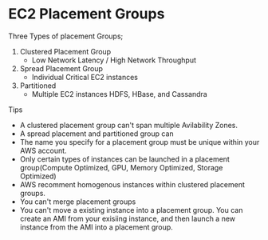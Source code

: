 # EC2 Placement Groups


Three Types of placement Groups;

1. Clustered Placement Group
    * Low Network Latency / High Network Throughput
2. Spread Placement Group
    * Individual Critical EC2 instances
3. Partitioned
    * Multiple EC2 instances HDFS, HBase, and Cassandra


Tips
* A clustered placement group can't span multiple Avilability Zones.
* A spread placement and partitioned group can
* The name you specify for a placement group must be unique within your AWS account.
* Only certain types of instances can be launched in a placement group(Compute Optimized, GPU, Memory Optimized, Storage Optimized)
* AWS recomment homogenous instances within clustered placement groups.
* You can't merge placement groups
* You can't move a existing instance into a placement group. You can create an AMI from your exisiing instance, and then launch a new instance from the AMI into a placement group.